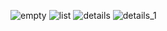 ![empty](https://github.com/navpreetkaur10/GithubUsers/assets/152422585/b2e8d880-023c-4902-a541-1ab82876539b)
![list](https://github.com/navpreetkaur10/GithubUsers/assets/152422585/88f54a25-aecb-4f81-87f4-1d4a61e6de11)
![details](https://github.com/navpreetkaur10/GithubUsers/assets/152422585/92b37626-ca98-4187-abb8-f7651730b976)
![details_1](https://github.com/navpreetkaur10/GithubUsers/assets/152422585/da51cba3-ac71-4b30-ab55-b500c4e9bef0)
